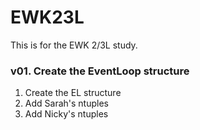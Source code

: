 # EWK23L
This is for the EWK 2/3L study.

### v01. Create the EventLoop structure
1. Create the EL structure
2. Add Sarah's ntuples
3. Add Nicky's ntuples
